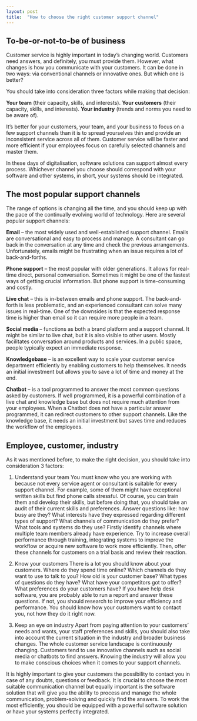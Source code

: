 ```yaml
---
layout: post
title:  "How to choose the right customer support channel"
---
```


## To-be-or-not-to-be of business
Customer service is highly important in today’s changing world. Customers need answers, and definitely, you must provide them. However, what changes is how you communicate with your customers. It can be done in two ways: via conventional channels or innovative ones. But which one is better?

You should take into consideration three factors while making that decision:

**Your team** (their capacity, skills, and interests).
**Your customers** (their capacity, skills, and interests).
**Your industry** (trends and norms you need to be aware of).

It’s better for your customers, your team, and your business to focus on a few support channels than it is to spread yourselves thin and provide an inconsistent service across all of them. Customer service will be faster and more efficient if your employees focus on carefully selected channels and master them.

In these days of digitalisation, software solutions can support almost every process. Whichever channel you choose should correspond with your software and other systems, in short, your systems should be integrated.

## The most popular support channels
The range of options is changing all the time, and you should keep up with the pace of the continually evolving world of technology. Here are several popular support channels:

**Email** – the most widely used and well-established support channel. Emails are conversational and easy to process and manage. A consultant can go back in the conversation at any time and check the previous arrangements. Unfortunately, emails might be frustrating when an issue requires a lot of back-and-forths.

**Phone support** – the most popular with older generations. It allows for real-time direct, personal conversation. Sometimes it might be one of the fastest ways of getting crucial information. But phone support is time-consuming and costly.

**Live chat** – this is in-between emails and phone support. The back-and-forth is less problematic, and an experienced consultant can solve many issues in real-time. One of the downsides is that the expected response time is higher than email so it can require more people in a team.

**Social media** – functions as both a brand platform and a support channel. It might be similar to live chat, but it is also visible to other users. Mostly facilitates conversation around products and services. In a public space, people typically expect an immediate response.

**Knowledgebase** – is an excellent way to scale your customer service department efficiently by enabling customers to help themselves. It needs an initial investment but allows you to save a lot of time and money at the end.

**Chatbot** – is a tool programmed to answer the most common questions asked by customers. If well programmed, it is a powerful combination of a live chat and knowledge base but does not require much attention from your employees. When a Chatbot does not have a particular answer programmed, it can redirect customers to other support channels. Like the knowledge base, it needs an initial investment but saves time and reduces the workflow of the employees.

## Employee, customer, industry
As it was mentioned before, to make the right decision, you should take into consideration 3 factors:

 1. Understand your team
You must know who you are working with because not every service agent or consultant is suitable for every support channel. For example, some of them might have exceptional written skills but find phone calls stressful. Of course, you can train them and develop their skills, but before doing that, you should take an audit of their current skills and preferences. Answer questions like: how busy are they? What interests have they expressed regarding different types of support? What channels of communication do they prefer? What tools and systems do they use? Firstly identify channels where multiple team members already have experience. Try to increase overall performance through training, integrating systems to improve the workflow or acquire new software to work more efficiently. Then, offer these channels for customers on a trial basis and review their reaction.

 2. Know your customers
There is a lot you should know about your customers. Where do they spend time online? Which channels do they want to use to talk to you? How old is your customer base? What types of questions do they have? What have your competitors got to offer? What preferences do your customers have? If you have help desk software, you are probably able to run a report and answer these questions. If not, you should research to improve your efficiency and performance. You should know how your customers want to contact you, not how they do it right now.

 3. Keep an eye on industry
Apart from paying attention to your customers’ needs and wants, your staff preferences and skills, you should also take into account the current situation in the industry and broader business changes. The whole customer service landscape is continuously changing. Customers tend to use innovative channels such as social media or chatbots to find answers. Knowing the industry will allow you to make conscious choices when it comes to your support channels.

It is highly important to give your customers the possibility to contact you in case of any doubts, questions or feedback. It is crucial to choose the most suitable communication channel but equally important is the software solution that will give you the ability to process and manage the whole communication, problem-solving and quickly find the answers. To work the most efficiently, you should be equipped with a powerful software solution or have your systems perfectly integrated.

